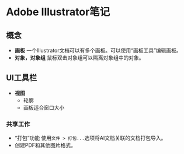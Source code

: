 # Adobe Illustrator笔记

## 概念

- **画板** 一个Illustrator文档可以有多个画板。可以使用“画板工具”编辑画板。
- **对象，对象组** 鼠标双击对象组可以隔离对象组中的对象。

## UI工具栏

- **视图**
  - 轮廓
  - 画板适合窗口大小

### 共享工作

- “打包”功能 使用`文件 > 打包...`选项将AI文档关联的文档打包导入。
- 创建PDF和其他图片格式。
